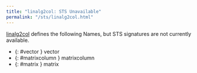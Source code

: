 ```yaml
---
title: "linalg2col: STS Unavailable"
permalink: "/sts/linalg2col.html"
---
```






[linalg2col](/cd/linalg2col)
defines the following Names, but STS signatures are not currently available.


 *  {: #vector } vector
 *  {: #matrixcolumn } matrixcolumn
 *  {: #matrix } matrix